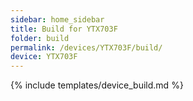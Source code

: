 ```yaml
---
sidebar: home_sidebar
title: Build for YTX703F
folder: build
permalink: /devices/YTX703F/build/
device: YTX703F
---
```

{% include templates/device_build.md %}
